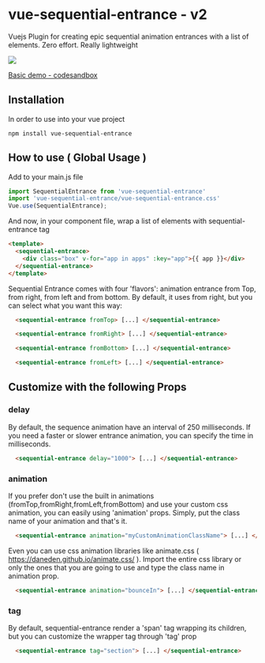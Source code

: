 # vue-sequential-entrance - v2
Vuejs Plugin for creating epic sequential animation entrances with a list of elements.
Zero effort.
Really lightweight

![](demo.gif)

[Basic demo - codesandbox](https://codesandbox.io/s/r4yov1w80n)

## Installation
In order to use into your vue project
```
npm install vue-sequential-entrance
```

## How to use ( Global Usage )
Add to your main.js file
```javascript
import SequentialEntrance from 'vue-sequential-entrance'
import 'vue-sequential-entrance/vue-sequential-entrance.css'
Vue.use(SequentialEntrance);
```

And now, in your component file, wrap a list of elements with sequential-entrance tag
```html
<template>
  <sequential-entrance>
    <div class="box" v-for="app in apps" :key="app">{{ app }}</div>
  </sequential-entrance>
</template>
```

Sequential Entrance comes with four 'flavors': animation entrance from Top, from right, from left and from bottom. By default, it uses from right, but you can select what you want this way:
```html
  <sequential-entrance fromTop> [...] </sequential-entrance>

  <sequential-entrance fromRight> [...] </sequential-entrance>

  <sequential-entrance fromBottom> [...] </sequential-entrance>

  <sequential-entrance fromLeft> [...] </sequential-entrance>
```


## Customize with the following Props

### delay
By default, the sequence animation have an interval of 250 milliseconds. If you need a faster or slower entrance animation, you can specify the time in milliseconds.
```html
  <sequential-entrance delay="1000"> [...] </sequential-entrance>
```

### animation
If you prefer don't use the built in animations (fromTop,fromRight,fromLeft,fromBottom) and use your custom css animation, you can easily using 'animation' props. Simply, put the class name of your animation and that's it.  
```html
  <sequential-entrance animation="myCustomAnimationClassName"> [...] </sequential-entrance>
```

Even you can use css animation libraries like animate.css ( https://daneden.github.io/animate.css/ ). Import the entire css library or only the ones that you are going to use and type the class name in animation prop.

```html
  <sequential-entrance animation="bounceIn"> [...] </sequential-entrance>
```

### tag
By default, sequential-entrance render a 'span' tag wrapping its children, but you can customize the wrapper tag through 'tag' prop
```html
  <sequential-entrance tag="section"> [...] </sequential-entrance>
```

